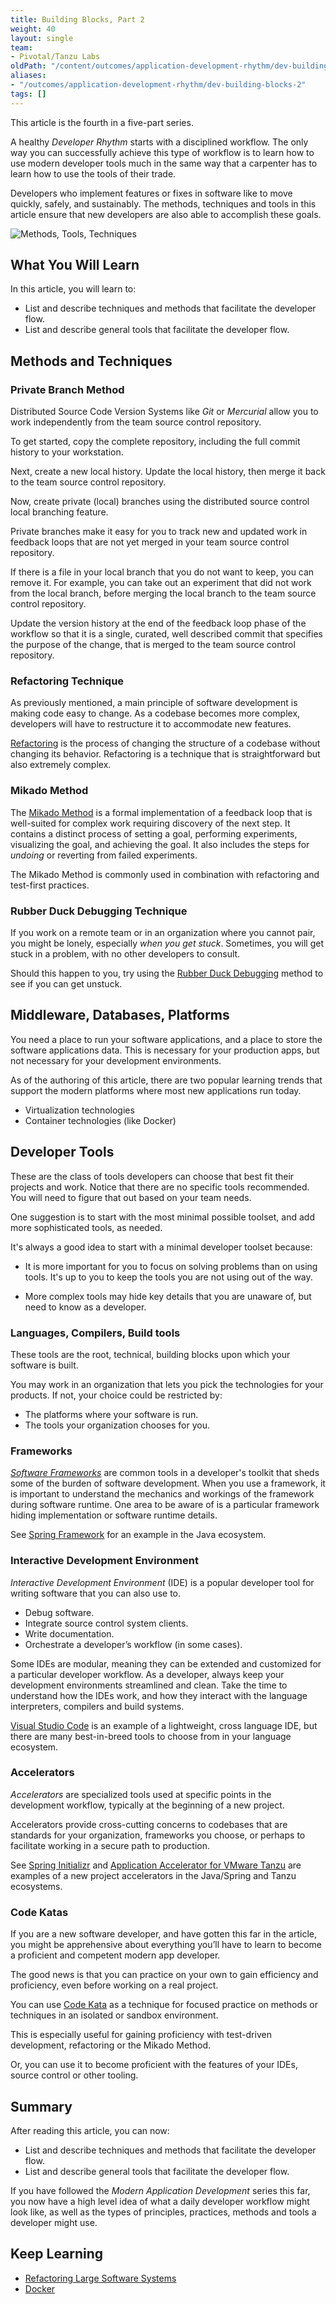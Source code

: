 ```yaml
---
title: Building Blocks, Part 2
weight: 40
layout: single
team:
- Pivotal/Tanzu Labs
oldPath: "/content/outcomes/application-development-rhythm/dev-building-blocks-2.md"
aliases:
- "/outcomes/application-development-rhythm/dev-building-blocks-2"
tags: []
---
```

This article is the fourth in a five-part series.

A healthy *Developer Rhythm* starts with a disciplined workflow.
The only way you can successfully achieve this type of workflow
is to learn how to use modern developer tools much in the same
way that a carpenter has to learn how to use the tools of their trade.

Developers who implement features or fixes in software
like to move quickly, safely, and sustainably.
The methods, techniques and tools in this article ensure
that new developers are also able to accomplish these
goals.

![Methods, Tools, Techniques](/images/outcomes/application-development-rhythm/dev-building-blocks-tools.jpg)

## What You Will Learn

In this article, you will learn to:

- List and describe techniques and methods that facilitate the developer flow.
- List and describe general tools that facilitate the developer flow.

## Methods and Techniques

### Private Branch Method

Distributed Source Code Version Systems like *Git* or *Mercurial*
allow you to work independently from the team source control repository.

To get started, copy the complete repository,
including the full commit history to your workstation.

Next, create a new local history.
Update the local history,
then merge it back to the team source control repository.

Now, create private (local) branches using the distributed source control local
branching feature.

Private branches make it easy for you to track new
and updated work in feedback loops that are not yet
merged in your team source control repository.

If there is a file in your local branch that you do
not want to keep, you can remove it.
For example, you can take out an experiment that did not work from the
local branch,
before merging the local branch to the team source control repository.

Update the version history at the end of the
feedback loop phase of the workflow so that it is a single,
curated,
well described commit that specifies the purpose of the
change,
that is merged to the team source control repository.

### Refactoring Technique

As previously mentioned,
a main principle of software development is making code easy to change.
As a codebase becomes more complex,
developers will have to restructure it to accommodate new features.

[Refactoring](https://www.refactoring.com/) is the process of changing
the structure of a codebase without changing its behavior.
Refactoring is a technique that is straightforward but also
extremely complex.

### Mikado Method

The
[Mikado Method](https://www.methodsandtools.com/archive/mikado.php)
is a formal implementation of a feedback loop that is well-suited for
complex work requiring discovery of the next step.
It contains a distinct process of setting a goal,
performing experiments,
visualizing the goal,
and achieving the goal.
It also includes the steps for *undoing* or reverting from failed
experiments.

The Mikado Method is commonly used in combination with refactoring and
test-first practices.

### Rubber Duck Debugging Technique

If you work on a remote team or in an organization where you cannot pair,
you might be lonely,
especially *when you get stuck*.
Sometimes,
you will get stuck in a problem,
with no other developers to consult.

Should this happen to you, try using the
[Rubber Duck Debugging](https://rubberduckdebugging.com/)
method to see if you can get unstuck.

## Middleware, Databases, Platforms

You need a place to run your software applications,
and a place to store the software applications data.
This is necessary for your production apps,
but not necessary for your development environments.

As of the authoring of this article, there are
two popular learning trends that support the
modern platforms where most new applications
run today.

- Virtualization technologies
- Container technologies (like Docker)

## Developer Tools

These are the class of tools developers can choose that best fit their
projects and work.
Notice that there are no specific tools recommended.
You will need to figure that out based on your team needs.

One suggestion is to start with the most minimal possible toolset,
and add more sophisticated tools, as needed.

It's always a good idea to start with a minimal developer
toolset because:

-   It is more important for you to focus on solving problems
    than on using tools.
    It's up to you to keep the tools you are not using
    out of the way.

-   More complex tools may hide key details that you are
    unaware of, but need to know as a developer.

### Languages, Compilers, Build tools

These tools are the root, technical, building blocks upon which
your software is built.

You may work in an organization that lets you pick the
technologies for your products.
If not, your choice could be restricted by:

- The platforms where your software is run.
- The tools your organization chooses for you.

### Frameworks

*[Software Frameworks](https://en.wikipedia.org/wiki/Software*framework)*
are common tools in a developer's toolkit that sheds some of the burden of
software development.
When you use a framework,
it is important to understand the mechanics and workings
of the framework during software runtime.
One area to be aware of is a particular framework hiding
implementation or software runtime details.

See [Spring Framework](https://spring.io/projects/spring-framework) for an example in the Java ecosystem.

### Interactive Development Environment

*Interactive Development Environment* (IDE) is a popular
developer tool for writing software that you can also use to.

- Debug software.
- Integrate source control system clients.
- Write documentation.
- Orchestrate a developer’s workflow (in some cases).

Some IDEs are modular,
meaning they can be extended and customized for a particular developer
workflow.
As a developer, always keep your development environments streamlined and
clean.
Take the time to understand how the IDEs work,
and how they interact with the language interpreters,
compilers and build systems.

[Visual Studio Code](https://code.visualstudio.com/)
is an example of a lightweight,
cross language IDE,
but there are many best-in-breed tools to choose from in your language
ecosystem.

### Accelerators

*Accelerators* are specialized tools used at specific points in the
development workflow,
typically at the beginning of a new project.

Accelerators provide cross-cutting concerns to codebases
that are standards for your organization,
frameworks you choose,
or perhaps to facilitate working in a secure path to production.

See [Spring Initializr](https://start.spring.io/)
and [Application Accelerator for VMware Tanzu](https://docs.vmware.com/en/Application-Accelerator-for-VMware-Tanzu/index.html) are examples of a new project accelerators in the
Java/Spring and Tanzu ecosystems.

### Code Katas

If you are a new software developer,
and have gotten this far in the article,
you might be apprehensive about everything you’ll have to learn to
become a proficient and competent modern app developer.

The good news is that you can practice on your own to gain efficiency
and proficiency,
even before working on a real project.

You can use
[Code Kata](http://codekata.com/kata/codekata-intro/)
as a technique for focused practice on methods or techniques in an
isolated or sandbox environment.

This is especially useful for gaining proficiency with test-driven
development,
refactoring or the Mikado Method.

Or,
you can use it  to become proficient with the features of your IDEs,
source control or other tooling.

## Summary

After reading this article, you can now:

-   List and describe techniques and methods that facilitate the
    developer flow.
-   List and describe general tools that facilitate the developer
    flow.

If you have followed the *Modern Application Development* series this
far,
you now have a high level idea of what a daily developer workflow
might look like,
as well as the types of principles,
practices,
methods and tools a developer might use.

## Keep Learning

- [Refactoring Large Software Systems](http://www.methodsandtools.com/archive/archive.php?id=98)
- [Docker](https://docker.io)
